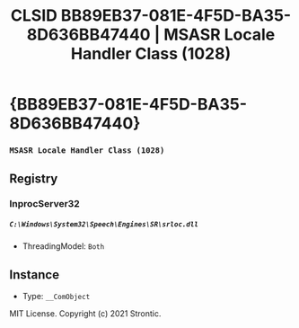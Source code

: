 ﻿---
title: "CLSID BB89EB37-081E-4F5D-BA35-8D636BB47440 | MSASR Locale Handler Class (1028)"
excerpt: What is COM-Object CLSID BB89EB37-081E-4F5D-BA35-8D636BB47440?
---

# {BB89EB37-081E-4F5D-BA35-8D636BB47440}

### `MSASR Locale Handler Class (1028)`

## Registry


### InprocServer32

##### `C:\Windows\System32\Speech\Engines\SR\srloc.dll`
* ThreadingModel: `Both`

## Instance

* Type: `__ComObject`

MIT License. Copyright (c) 2021 Strontic.


